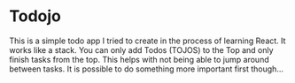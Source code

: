 # Todojo
This is a simple todo app I tried to create in the process of learning React. It works like a stack. You can only add Todos (TOJOS) to the Top and only finish tasks from the top. This helps with not being able to jump around between tasks. It is possible to do something more important first though...
